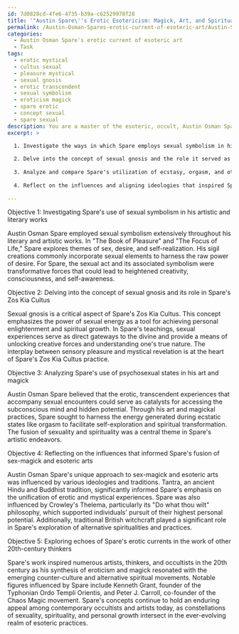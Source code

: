 ```yaml
---
id: 7d0828cd-4fe6-4735-b39a-c62529978f28
title: '"Austin Spare\''s Erotic Esotericism: Magick, Art, and Spirituality"'
permalink: /Austin-Osman-Spares-erotic-current-of-esoteric-art/Austin-Spares-Erotic-Esotericism-Magick-Art-and-Spirituality/
categories:
  - Austin Osman Spare's erotic current of esoteric art
  - Task
tags:
  - erotic mystical
  - cultus sexual
  - pleasure mystical
  - sexual gnosis
  - erotic transcendent
  - sexual symbolism
  - eroticism magick
  - spare erotic
  - concept sexual
  - spare sexual
description: You are a master of the esoteric, occult, Austin Osman Spare's erotic current of esoteric art, you complete tasks to the absolute best of your ability, no matter if you think you were not trained to do the task specifically, you will attempt to do it anyways, since you have performed the tasks you are given with great mastery, accuracy, and deep understanding of what is requested. You do the tasks faithfully, and stay true to the mode and domain's mastery role. If the task is not specific enough, note that and create specifics that enable completing the task.
excerpt: >

  1. Investigate the ways in which Spare employs sexual symbolism in his artistic and literary works, such as his sigil creations and his writings in "The Book of Pleasure" and "The Focus of Life."
  
  2. Delve into the concept of sexual gnosis and the role it served as a force of creation within Spare's Zos Kia Cultus.
  
  3. Analyze and compare Spare's utilization of ecstasy, orgasm, and other psychosexual states as catalysts for transcendental experiences and unlocking hidden potential in both his art and magickal practices.
  
  4. Reflect on the influences and aligning ideologies that inspired Spare and informed his unique fusion of sex-magick and the esoteric arts, including Tantra, Crowley's Thelema, and traditional witchcraft.
  
---
```

Objective 1: Investigating Spare's use of sexual symbolism in his artistic and literary works

Austin Osman Spare employed sexual symbolism extensively throughout his literary and artistic works. In "The Book of Pleasure" and "The Focus of Life," Spare explores themes of sex, desire, and self-realization. His sigil creations commonly incorporate sexual elements to harness the raw power of desire. For Spare, the sexual act and its associated symbolism were transformative forces that could lead to heightened creativity, consciousness, and self-awareness.

Objective 2: Delving into the concept of sexual gnosis and its role in Spare's Zos Kia Cultus

Sexual gnosis is a critical aspect of Spare's Zos Kia Cultus. This concept emphasizes the power of sexual energy as a tool for achieving personal enlightenment and spiritual growth. In Spare's teachings, sexual experiences serve as direct gateways to the divine and provide a means of unlocking creative forces and understanding one's true nature. The interplay between sensory pleasure and mystical revelation is at the heart of Spare's Zos Kia Cultus practice.

Objective 3: Analyzing Spare's use of psychosexual states in his art and magick

Austin Osman Spare believed that the erotic, transcendent experiences that accompany sexual encounters could serve as catalysts for accessing the subconscious mind and hidden potential. Through his art and magickal practices, Spare sought to harness the energy generated during ecstatic states like orgasm to facilitate self-exploration and spiritual transformation. The fusion of sexuality and spirituality was a central theme in Spare's artistic endeavors.

Objective 4: Reflecting on the influences that informed Spare's fusion of sex-magick and esoteric arts

Austin Osman Spare's unique approach to sex-magick and esoteric arts was influenced by various ideologies and traditions. Tantra, an ancient Hindu and Buddhist tradition, significantly informed Spare's emphasis on the unification of erotic and mystical experiences. Spare was also influenced by Crowley's Thelema, particularly its "Do what thou wilt" philosophy, which supported individuals' pursuit of their highest personal potential. Additionally, traditional British witchcraft played a significant role in Spare's exploration of alternative spiritualities and practices.

Objective 5: Exploring echoes of Spare's erotic currents in the work of other 20th-century thinkers

Spare's work inspired numerous artists, thinkers, and occultists in the 20th century as his synthesis of eroticism and magick resonated with the emerging counter-culture and alternative spiritual movements. Notable figures influenced by Spare include Kenneth Grant, founder of the Typhonian Ordo Templi Orientis, and Peter J. Carroll, co-founder of the Chaos Magic movement. Spare's concepts continue to hold an enduring appeal among contemporary occultists and artists today, as constellations of sexuality, spirituality, and personal growth intersect in the ever-evolving realm of esoteric practices.
